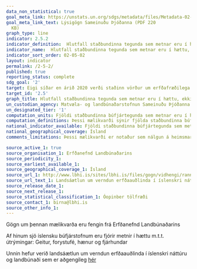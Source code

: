 ```yaml
---
data_non_statistical: true
goal_meta_link: https://unstats.un.org/sdgs/metadata/files/Metadata-02-05-02.pdf
goal_meta_link_text: Lýsigögn Sameinuðu Þjóðanna (PDF 220
  KB)
graph_type: line
indicator: 2.5.2
indicator_definition:  Hlutfall staðbundinna tegunda sem metnar eru í hættu, ekki í hættu eða á óvissustigi m.t.t. útrýmingar.
indicator_name:  Hlutfall staðbundinna tegunda sem metnar eru í hættu, ekki í hættu eða á óvissustigi m.t.t. útrýmingar.
indicator_sort_order: 02-05-02
layout: indicator
permalink: /2-5-2/
published: true
reporting_status: complete
sdg_goal: '2'
target: Eigi síðar en árið 2020 verði staðinn vörður um erfðafræðilega fjölbreytni fræja, ræktaðra plantna, húsdýra og skyldra villtra tegunda, meðal annars með vel reknum fræ- og 124 plöntustöðvum á alþjóðlegum vettvangi, á landsvísu eða svæðisbundið, auk þess sem tryggt verði aðgengi að jafnri og sanngjarnri skiptingu á þeim ávinningi sem hlýst af nýtingu erfðafræðilegra auðlinda og þekkingu sem hefur hlotist þar af, í samræmi við alþjóðlegar samþykktir.
target_id: '2.5'
graph_title: Hlutfall staðbundinna tegunda sem metnar eru í hættu, ekki í hættu eða á óvissustigi m.t.t. útrýmingar.
un_custodian_agency: Matvæla- og landbúnaðarstofnun Sameinuðu Þjóðanna (FAO)
un_designated_tier: '1'
computation_units: Fjöldi staðbundinna búfjártegunda sem metnar eru í hættu m.t.t. útrýmingar
computation_definitions: Þessi mælikvarði sýnir fjölda staðbundinna búfjártegunda sem metnar eru í hættu m.t.t. útrýmingar
national_indicator_available: Fjöldi staðbundinna búfjártegunda sem metnar eru í hættu m.t.t. útrýmingar
national_geographical_coverage: Ísland
comments_limitations: Þessi mælikvarði er notaður sem nálgun á heimsmarkmiðamælikvarða Sameinuðu Þjóðanna. Þar sem því má við komast er unnið að því að finna eða þróa íslensk gögn til að uppfylla forskrift Sameinuðu Þjóðanna. Þessi mælikvarði var fundinn í samstarfi við sérfræðinga á þessu sviði.

source_active_1: true
source_organisation_1: Erfðanefnd Landbúnaðarins
source_periodicity_1:
source_earliest_available_1:
source_geographical_coverage_1: Ísland
source_url_1: http://www.lbhi.is/sites/lbhi.is/files/gogn/vidhengi/rannsoknur/landsaaetlun_2019-2023_lres.pdf
source_url_text_1: Landsáætlun um verndun erfðaauðlinda í íslenskri náttúru og landbúnaði
source_release_date_1:
source_next_release_1:
source_statistical_classification_1: Óopinber tölfræði
source_contact_1: birna@lbhi.is
source_other_info_1: 
---
```


Gögn um þennan mælikvarða eru fengin frá Erfðanefnd Landbúnaðarins

Af hinum sjö íslensku búfjárstofnum eru fjórir metnir í hættu m.t.t. útrýmingar: Geitur, forystufé, hænur og fjárhundar

Unnin hefur verið landsáætlun um verndun erfðaauðlinda í íslenskri náttúru og landbúnaði sem er aðgengileg [hér](http://www.lbhi.is/sites/lbhi.is/files/gogn/vidhengi/rannsoknur/landsaaetlun_2019-2023_lres.pdf)
